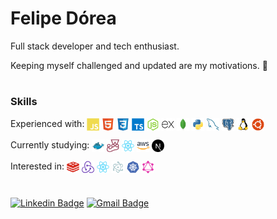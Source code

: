 # Felipe Dórea

Full stack developer and tech enthusiast.

Keeping myself challenged and updated are my motivations. 🚀

#

### Skills
Experienced with:
<img align="center" alt="JavaScript" height="20" width="20" src="https://raw.githubusercontent.com/devicons/devicon/master/icons/javascript/javascript-plain.svg">
<img align="center" alt="HTML" height="20" width="20" src="https://raw.githubusercontent.com/devicons/devicon/master/icons/html5/html5-original.svg">
<img align="center" alt="CSS" height="20" width="20" src="https://raw.githubusercontent.com/devicons/devicon/master/icons/css3/css3-original.svg">
<img align="center" alt="TypeScript" height="20" width="20" src="https://raw.githubusercontent.com/devicons/devicon/master/icons/typescript/typescript-original.svg">
<img align="center" alt="NodeJS" height="20" width="20" src="https://raw.githubusercontent.com/devicons/devicon/master/icons/nodejs/nodejs-original.svg">
<img align="center" alt="Express" height="20" width="20" src="https://raw.githubusercontent.com/devicons/devicon/master/icons/express/express-original.svg">
<img align="center" alt="MongoDB" height="20" width="20" src="https://raw.githubusercontent.com/devicons/devicon/master/icons/mongodb/mongodb-original.svg">
<img align="center" alt="Python" height="20" width="20" src="https://raw.githubusercontent.com/devicons/devicon/master/icons/python/python-original.svg">
<img align="center" alt="MySQL" height="20" width="20" src="https://raw.githubusercontent.com/devicons/devicon/master/icons/mysql/mysql-original.svg">
<img align="center" alt="PostgreSQL" height="20" width="20" src="https://raw.githubusercontent.com/devicons/devicon/master/icons/postgresql/postgresql-original.svg">
<img align="center" alt="Linux" height="20" width="20" src="https://raw.githubusercontent.com/devicons/devicon/master/icons/linux/linux-original.svg">
<img align="center" alt="Ubuntu" height="20" width="20" src="https://raw.githubusercontent.com/devicons/devicon/master/icons/ubuntu/ubuntu-plain.svg">

Currently studying:
<img align="center" alt="Docker" height="20" width="20" src="https://raw.githubusercontent.com/devicons/devicon/master/icons/docker/docker-original.svg">
<img align="center" alt="Jest" height="20" width="20" src="https://raw.githubusercontent.com/devicons/devicon/master/icons/jest/jest-plain.svg">
<img align="center" alt="React" height="20" width="20" src="https://raw.githubusercontent.com/devicons/devicon/master/icons/react/react-original.svg">
<img align="center" alt="AWS" height="20" width="20" src="https://raw.githubusercontent.com/devicons/devicon/master/icons/amazonwebservices/amazonwebservices-original-wordmark.svg">
<img align="center" alt="Next" height="20" width="20" src="https://raw.githubusercontent.com/devicons/devicon/master/icons/nextjs/nextjs-original.svg">

Interested in:
<img align="center" alt="Redis" height="20" width="20" src="https://raw.githubusercontent.com/devicons/devicon/master/icons/redis/redis-plain.svg">
<img align="center" alt="Redux" height="20" width="20" src="https://raw.githubusercontent.com/devicons/devicon/master/icons/redux/redux-original.svg">
<img align="center" alt="ReactNative" height="20" width="20" src="https://raw.githubusercontent.com/devicons/devicon/master/icons/react/react-original.svg">
<img align="center" alt="Electron" height="20" width="20" src="https://raw.githubusercontent.com/devicons/devicon/master/icons/electron/electron-original.svg">
<img align="center" alt="Kubernetes" height="20" width="20" src="https://raw.githubusercontent.com/devicons/devicon/master/icons/kubernetes/kubernetes-plain.svg">
<img align="center" alt="GraphQL" height="20" width="20" src="https://raw.githubusercontent.com/devicons/devicon/master/icons/graphql/graphql-plain.svg">

#

[![Linkedin Badge](https://img.shields.io/badge/-Felipe%20Dórea-0072b1?style=flat-square&logo=Linkedin&logoColor=white&link=https://www.linkedin.com/in/flpdorea/)](https://www.linkedin.com/in/flpdorea/) 
[![Gmail Badge](https://img.shields.io/badge/-felipeldorea@gmail.com-DB4437?style=flat-square&logo=Gmail&logoColor=white&link=mailto:felipeldorea@gmail.com)](mailto:felipeldorea@gmail.com)

